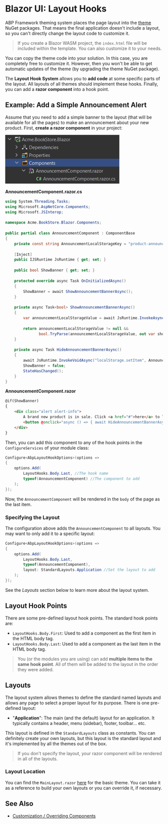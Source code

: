 # Blazor UI: Layout Hooks

ABP Framework theming system places the page layout into the [theme](Theming.md) NuGet packages. That means the final application doesn't include a layout, so you can't directly change the layout code to customize it.

> If you create a Blazor WASM project, the `index.html` file will be included within the template. You can also customize it to your needs.

You can copy the theme code into your solution. In this case, you are completely free to customize it. However, then you won't be able to get automatic updates of the theme (by upgrading the theme NuGet package).

The **Layout Hook System** allows you to **add code** at some specific parts of the layout. All layouts of all themes should implement these hooks. Finally, you can add a **razor component** into a hook point.

## Example: Add a Simple Announcement Alert

Assume that you need to add a simple banner to the layout (that will be available for all the pages) to make an announcement about your new product. First, **create a razor component** in your project:

![bookstore-banner-component](../../images/bookstore-banner-component.png)

**AnnouncementComponent.razor.cs**

```csharp
using System.Threading.Tasks;
using Microsoft.AspNetCore.Components;
using Microsoft.JSInterop;

namespace Acme.BookStore.Blazor.Components;

public partial class AnnouncementComponent : ComponentBase
{
    private const string AnnouncementLocalStorageKey = "product-announcement-status";

    [Inject]
    public IJSRuntime JsRuntime { get; set; }

    public bool ShowBanner { get; set; }

    protected override async Task OnInitializedAsync()
    {
        ShowBanner = await ShowAnnouncementBannerAsync();
    }

    private async Task<bool> ShowAnnouncementBannerAsync()
    {
        var announcementLocalStorageValue = await JsRuntime.InvokeAsync<string>("localStorage.getItem", AnnouncementLocalStorageKey);

        return announcementLocalStorageValue != null && 
               bool.TryParse(announcementLocalStorageValue, out var showAnnouncementBanner) && showAnnouncementBanner;
    }

    private async Task HideAnnouncementBannerAsync()
    {
        await JsRuntime.InvokeVoidAsync("localStorage.setItem", AnnouncementLocalStorageKey, true);
        ShowBanner = false;
        StateHasChanged();
    }
}
```

**AnnouncementComponent.razor**

```html
@if(ShowBanner)
{
    <div class="alert alert-info">
        A brand new product is in sale. Click <a href="#">here</a> to learn more.
        <button @onclick="async () => { await HideAnnouncementBannerAsync(); }">Hide</button>
    </div>
}
```

Then, you can add this component to any of the hook points in the `ConfigureServices` of your module class:

```csharp
Configure<AbpLayoutHookOptions>(options =>
{
    options.Add(
        LayoutHooks.Body.Last, //The hook name
        typeof(AnnouncementComponent) //The component to add
    );
});
```

Now, the `AnnouncementComponent` will be rendered in the `body` of the page as the last item.

### Specifying the Layout

The configuration above adds the `AnnouncementComponent` to all layouts. You may want to only add it to a specific layout:

````csharp
Configure<AbpLayoutHookOptions>(options =>
{
    options.Add(
        LayoutHooks.Body.Last,
        typeof(AnnouncementComponent),
        layout: StandardLayouts.Application //Set the layout to add
    );
});
````

See the *Layouts* section below to learn more about the layout system.

## Layout Hook Points

There are some pre-defined layout hook points. The standard hook points are:

* `LayoutHooks.Body.First`: Used to add a component as the first item in the HTML body tag.
* `LayoutHooks.Body.Last`: Used to add a component as the last item in the HTML body tag.

> You (or the modules you are using) can add **multiple items to the same hook point**. All of them will be added to the layout in the order they were added.

## Layouts

The layout system allows themes to define the standard named layouts and allows any page to select a proper layout for its purpose. There is one pre-defined layout:

* "**Application**": The main (and the default) layout for an application. It typically contains a header, menu (sidebar), footer, toolbar... etc. 

This layout is defined in the `StandardLayouts` class as constants. You can definitely create your own layouts, but this layout is the standard layout and it's implemented by all the themes out of the box.

> If you don't specify the layout, your razor component will be rendered in all of the layouts.

### Layout Location

You can find the `MainLayout.razor` [here](https://github.com/abpframework/abp/blob/dev/modules/basic-theme/src/Volo.Abp.AspNetCore.Components.Web.BasicTheme/Themes/Basic/MainLayout.razor) for the basic theme. You can take it as a reference to build your own layouts or you can override it, if necessary.

## See Also

* [Customization / Overriding Components](Customization-Overriding-Components.md)
